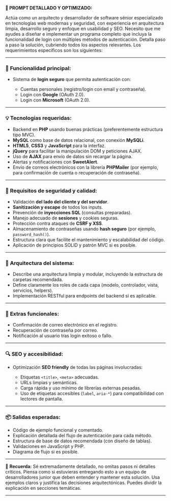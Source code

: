 **🔧 PROMPT DETALLADO Y OPTIMIZADO:**

Actúa como un arquitecto y desarrollador de software sénior especializado en tecnologías web modernas y seguridad, con experiencia en arquitectura limpia, desarrollo seguro y enfoque en usabilidad y SEO. Necesito que me ayudes a diseñar e implementar un programa completo que incluya la funcionalidad de login con múltiples métodos de autenticación. Detalla paso a paso la solución, cubriendo todos los aspectos relevantes. Los requerimientos específicos son los siguientes:

---

### 🧩 **Funcionalidad principal:**

* Sistema de **login seguro** que permita autenticación con:

  * Cuentas personales (registro/login con email y contraseña).
  * Login con **Google** (OAuth 2.0).
  * Login con **Microsoft** (OAuth 2.0).

---

### 💡 **Tecnologías requeridas:**

* Backend en **PHP** usando buenas prácticas (preferentemente estructura tipo MVC).
* **MySQL** como base de datos relacional, con conexión **MySQLi**.
* **HTML5**, **CSS3** y **JavaScript** para la interfaz.
* **jQuery** para facilitar la manipulación DOM y peticiones AJAX.
* Uso de **AJAX** para envío de datos sin recargar la página.
* Alertas y notificaciones con **SweetAlert**.
* Envío de correos electrónicos con la librería **PHPMailer** (por ejemplo, para confirmación de cuenta o recuperación de contraseña).

---

### 🔐 **Requisitos de seguridad y calidad:**

* Validación **del lado del cliente y del servidor**.
* **Sanitización y escape** de todos los inputs.
* Prevención de **inyecciones SQL** (consultas preparadas).
* Manejo adecuado de **sesiones** y cookies seguras.
* Protección contra ataques de **CSRF y XSS**.
* Almacenamiento de contraseñas usando **hash seguro** (por ejemplo, `password_hash()`).
* Estructura clara que facilite el mantenimiento y escalabilidad del código.
* Aplicación de principios SOLID y patrón MVC si es posible.

---

### 🧱 **Arquitectura del sistema:**

* Describe una arquitectura limpia y modular, incluyendo la estructura de carpetas recomendada.
* Define claramente los roles de cada capa (modelo, controlador, vista, servicios, helpers).
* Implementación RESTful para endpoints del backend si es aplicable.

---

### 📧 **Extras funcionales:**

* Confirmación de correo electrónico en el registro.
* Recuperación de contraseña por correo.
* Notificación al usuario tras login exitoso o fallo.

---

### 🔍 **SEO y accesibilidad:**

* Optimización **SEO friendly** de todas las páginas involucradas:

  * Etiquetas `<title>`, `<meta>` adecuadas.
  * URLs limpias y semánticas.
  * Carga rápida y uso mínimo de librerías externas pesadas.
  * Uso de etiquetas accesibles (`label`, `aria-*`) para compatibilidad con lectores de pantalla.

---

### 📦 **Salidas esperadas:**

* Código de ejemplo funcional y comentado.
* Explicación detallada del flujo de autenticación para cada método.
* Estructura de base de datos recomendada (con diseño de tablas).
* Validaciones en JavaScript y PHP.
* Diagrama de flujo si es posible.

---

🧠 **Recuerda:** Sé extremadamente detallado, no omitas pasos ni detalles críticos. Piensa como si estuvieras entregando esto a un equipo de desarrolladores junior que deben entender y mantener esta solución. Usa ejemplos claros y justifica las decisiones arquitectónicas. Puedes dividir la explicación en secciones temáticas.

---

